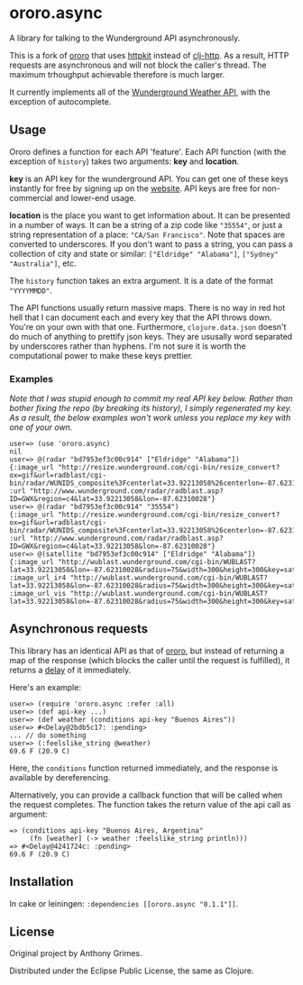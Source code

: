 # ororo.async

A library for talking to the Wunderground API asynchronously.

This is a fork of [ororo][ororo] that uses [httpkit][httpkit] instead of [clj-http][clj-http]. As a result, HTTP requests are asynchronous and will not block the caller's thread. The maximum trhoughput achievable therefore is much larger.

It currently implements all of the [Wunderground Weather API](http://www.wunderground.com/weather/api/d/documentation.html), with the exception of autocomplete.

## Usage

Ororo defines a function for each API 'feature'. Each API function (with the exception of `history`) takes two arguments: **key** and **location**.

**key** is an API key for the wunderground API. You can get one of these keys instantly for free by signing up on the [website](http://api.wunderground.com/weather/api). API keys are free for non-commercial and lower-end usage.

**location** is the place you want to get information about. It can be presented in a number of ways. It can be a string of a zip code like `"35554"`, or just a string representation of a place: `"CA/San Francisco"`. Note that spaces are converted to underscores. If you don't want to pass a string, you can pass a collection of city and state or similar: `["Eldridge" "Alabama"]`, `["Sydney" "Australia"]`, etc.

The `history` function takes an extra argument. It is a date of the format `"YYYYMMDD"`.

The API functions usually return massive maps. There is no way in red hot hell that I can document each and every key that the API throws down. You're on your own with that one. Furthermore, `clojure.data.json` doesn't do much of anything to prettify json keys. They are ususally word separated by underscores rather than hyphens. I'm not sure it is worth the computational power to make these keys prettier.

### Examples

*Note that I was stupid enough to commit my real API key below. Rather than bother fixing the repo (by breaking its history), I simply regenerated my key. As a result, the below examples won't work unless you replace my key with one of your own.*

    user=> (use 'ororo.async)
    nil
    user=> @(radar "bd7953ef3c00c914" ["Eldridge" "Alabama"])
    {:image_url "http://resize.wunderground.com/cgi-bin/resize_convert?ox=gif&url=radblast/cgi-bin/radar/WUNIDS_composite%3Fcenterlat=33.92213058%26centerlon=-87.62310028%26radius=75%26newmaps=1%26smooth=1%26newmaps=1%26reproj.automerc=1%26api_key=bd7953ef3c00c914", :url "http://www.wunderground.com/radar/radblast.asp?ID=GWX&region=c4&lat=33.92213058&lon=-87.62310028"}
    user=> @(radar "bd7953ef3c00c914" "35554")
    {:image_url "http://resize.wunderground.com/cgi-bin/resize_convert?ox=gif&url=radblast/cgi-bin/radar/WUNIDS_composite%3Fcenterlat=33.92213058%26centerlon=-87.62310028%26radius=75%26newmaps=1%26smooth=1%26newmaps=1%26reproj.automerc=1%26api_key=bd7953ef3c00c914", :url "http://www.wunderground.com/radar/radblast.asp?ID=GWX&region=c4&lat=33.92213058&lon=-87.62310028"}
    user=> @(satellite "bd7953ef3c00c914" ["Eldridge" "Alabama"])
    {:image_url "http://wublast.wunderground.com/cgi-bin/WUBLAST?lat=33.92213058&lon=-87.62310028&radius=75&width=300&height=300&key=sat_ir4_thumb&gtt=0&extension=png&proj=me&num=1&delay=25&timelabel=0&basemap=1&borders=1&theme=WUNIDS&rand=1318928092&api_key=bd7953ef3c00c914", :image_url_ir4 "http://wublast.wunderground.com/cgi-bin/WUBLAST?lat=33.92213058&lon=-87.62310028&radius=75&width=300&height=300&key=sat_ir4_thumb&gtt=0&extension=png&proj=me&num=1&delay=25&timelabel=0&basemap=1&borders=1&theme=WUNIDS&rand=1318928092&api_key=bd7953ef3c00c914", :image_url_vis "http://wublast.wunderground.com/cgi-bin/WUBLAST?lat=33.92213058&lon=-87.62310028&radius=75&width=300&height=300&key=sat_vis_thumb&gtt=0&extension=png&proj=me&num=1&delay=25&timelabel=0&basemap=1&borders=1&theme=WUNIDS&rand=1318928092&api_key=bd7953ef3c00c914"}

## Asynchronous requests

This library has an identical API as that of [ororo][ororo], but instead of returning a map of the response (which blocks the caller until the request is fulfilled), it returns a [delay][delay] of it immediately.

Here's an example:

    user=> (require 'ororo.async :refer :all)
    user=> (def api-key ...)
    user=> (def weather (conditions api-key "Buenos Aires"))
    user=> #<Delay@2bdb5c17: :pending>
    ... // do something
    user=> (:feelslike_string @weather)
    69.6 F (20.9 C)

Here, the `conditions` function returned immediately, and the response is available by dereferencing.

Alternatively, you can provide a callback function that will be called when the request completes. The function takes the return value of the api call as argument:

    => (conditions api-key "Buenos Aires, Argentina"
         (fn [weather] (-> weather :feelslike_string println)))
    => #<Delay@4241724c: :pending>
    69.6 F (20.9 C)

## Installation

In cake or leiningen: `:dependencies [[ororo.async "0.1.1"]]`.

[delay]:    http://clojure.github.io/clojure/clojure.core-api.html#clojure.core/delay
[ororo]:    https://github.com/Raynes/ororo
[httpkit]:  http://http-kit.org/
[clj-http]: https://github.com/dakrone/clj-http

## License

Original project by Anthony Grimes.

Distributed under the Eclipse Public License, the same as Clojure.
